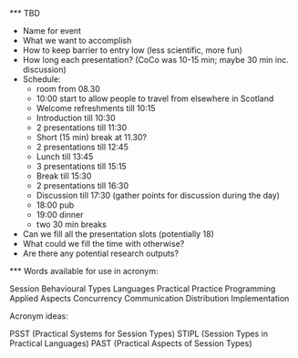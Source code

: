 

*** TBD

* Name for event
* What we want to accomplish
* How to keep barrier to entry low (less scientific, more fun)
* How long each presentation? (CoCo was 10-15 min; maybe 30 min inc. discussion)
* Schedule:
  * room from 08.30
  * 10:00 start to allow people to travel from elsewhere in Scotland
  * Welcome refreshments till 10:15
  * Introduction till 10:30
  * 2 presentations till 11:30
  * Short (15 min) break at 11.30?
  * 2 presentations till 12:45
  * Lunch till 13:45
  * 3 presentations till 15:15
  * Break till 15:30
  * 2 presentations till 16:30
  * Discussion till 17:30 (gather points for discussion during the day)
  * 18:00 pub
  * 19:00 dinner
  * two 30 min breaks
* Can we fill all the presentation slots (potentially 18)
* What could we fill the time with otherwise?
* Are there any potential research outputs?

*** Words available for use in acronym:

Session
Behavioural
Types
Languages
Practical
Practice
Programming
Applied
Aspects
Concurrency
Communication
Distribution
Implementation

Acronym ideas:

PSST (Practical Systems for Session Types)
STIPL (Session Types in Practical Languages)
PAST (Practical Aspects of Session Types)
